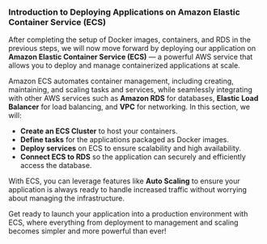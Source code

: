 ### Introduction to Deploying Applications on Amazon Elastic Container Service (ECS)

After completing the setup of Docker images, containers, and RDS in the previous steps, we will now move forward by deploying our application on **Amazon Elastic Container Service (ECS)** — a powerful AWS service that allows you to deploy and manage containerized applications at scale.

Amazon ECS automates container management, including creating, maintaining, and scaling tasks and services, while seamlessly integrating with other AWS services such as **Amazon RDS** for databases, **Elastic Load Balancer** for load balancing, and **VPC** for networking. In this section, we will:

- **Create an ECS Cluster** to host your containers.
- **Define tasks** for the applications packaged as Docker images.
- **Deploy services** on ECS to ensure scalability and high availability.
- **Connect ECS to RDS** so the application can securely and efficiently access the database.

With ECS, you can leverage features like **Auto Scaling** to ensure your application is always ready to handle increased traffic without worrying about managing the infrastructure.

Get ready to launch your application into a production environment with ECS, where everything from deployment to management and scaling becomes simpler and more powerful than ever!
